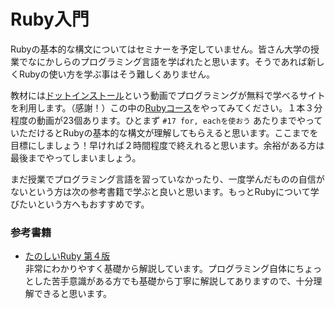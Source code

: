 # Ruby入門

Rubyの基本的な構文についてはセミナーを予定していません。皆さん大学の授業でなにかしらのプログラミング言語を学ばれたと思います。そうであれば新しくRubyの使い方を学ぶ事はそう難しくありません。

教材には[ドットインストール](http://dotinstall.com)という動画でプログラミングが無料で学べるサイトを利用します。（感謝！）この中の[Rubyコース](http://dotinstall.com/lessons/basic_ruby_v2)をやってみてください。１本３分程度の動画が23個あります。ひとまず `#17 for, eachを使おう` あたりまでやっていただけるとRubyの基本的な構文が理解してもらえると思います。ここまでを目標にしましょう！早ければ２時間程度で終えれると思います。余裕がある方は最後までやってしまいましょう。

まだ授業でプログラミング言語を習っていなかったり、一度学んだものの自信がないという方は次の参考書籍で学ぶと良いと思います。もっとRubyについて学びたいという方へもおすすめです。

### 参考書籍

- [たのしいRuby 第４版](http://www.amazon.co.jp/dp/4797372273)  
非常にわかりやすく基礎から解説しています。プログラミング自体にちょっとした苦手意識がある方でも基礎から丁寧に解説してありますので、十分理解できると思います。

